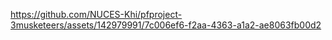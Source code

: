 

https://github.com/NUCES-Khi/pfproject-3musketeers/assets/142979991/7c006ef6-f2aa-4363-a1a2-ae8063fb00d2

